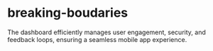 # breaking-boudaries
The dashboard efficiently manages user engagement, security, and feedback loops, ensuring a seamless mobile app experience.
